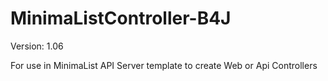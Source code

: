# MinimaListController-B4J
Version: 1.06

For use in MinimaList API Server template to create Web or Api Controllers
